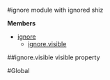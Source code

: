 
<a name="module_ignore"></a>
#ignore
module with ignored shiz

**Members**

* [ignore](#module_ignore)
  * [ignore.visible](#module_ignore.visible)

<a name="module_ignore.visible"></a>
##ignore.visible
visible property

#Global

